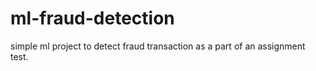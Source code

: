 # ml-fraud-detection
 simple ml project to detect fraud transaction as a part of an assignment test.
